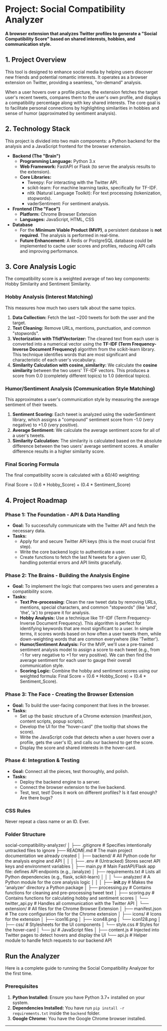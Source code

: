 # **Project: Social Compatibility Analyzer**

**A browser extension that analyzes Twitter profiles to generate a "Social Compatibility Score" based on shared interests, hobbies, and communication style.**

## **1\. Project Overview**

This tool is designed to enhance social media by helping users discover new friends and potential romantic interests. It operates as a browser extension on Twitter, providing a seamless, "on-demand" analysis.

When a user hovers over a profile picture, the extension fetches the target user's recent tweets, compares them to the user's own profile, and displays a compatibility percentage along with key shared interests. The core goal is to facilitate personal connections by highlighting similarities in hobbies and sense of humor (approximated by sentiment analysis).

## **2\. Technology Stack**

This project is divided into two main components: a Python backend for the analysis and a JavaScript frontend for the browser extension.

* **Backend (The "Brain")**  
  * **Programming Language:** Python 3.x  
  * **Web Framework:** FastAPI or Flask (to serve the analysis results to the extension).  
  * **Core Libraries:**  
    * Tweepy: For interacting with the Twitter API.  
    * scikit-learn: For machine learning tasks, specifically for TF-IDF.  
    * nltk (Natural Language Toolkit): For text processing (tokenization, stopwords).  
    * vaderSentiment: For sentiment analysis.  
* **Frontend (The "Face")**  
  * **Platform:** Chrome Browser Extension  
  * **Languages:** JavaScript, HTML, CSS  
* **Database**  
  * For the **Minimum Viable Product (MVP)**, a persistent database is **not required**. The analysis is performed in real-time.  
  * **Future Enhancement:** A Redis or PostgreSQL database could be implemented to cache user scores and profiles, reducing API calls and improving performance.

## **3\. Core Analysis Logic**

The compatibility score is a weighted average of two key components: Hobby Similarity and Sentiment Similarity.

### **Hobby Analysis (Interest Matching)**

This measures how much two users talk about the same topics.

1. **Data Collection:** Fetch the last \~200 tweets for both the user and the target.  
2. **Text Cleaning:** Remove URLs, mentions, punctuation, and common "stopwords".  
3. **Vectorization with TfidfVectorizer:** The cleaned text from each user is converted into a numerical vector using the **TF-IDF (Term Frequency-Inverse Document Frequency)** algorithm from the scikit-learn library. This technique identifies words that are most significant and characteristic of each user's vocabulary.  
4. **Similarity Calculation with cosine\_similarity:** We calculate the **cosine similarity** between the two users' TF-IDF vectors. This produces a score from 0.0 (completely different topics) to 1.0 (identical topics).

### **Humor/Sentiment Analysis (Communication Style Matching)**

This approximates a user's communication style by measuring the average sentiment of their tweets.

1. **Sentiment Scoring:** Each tweet is analyzed using the vaderSentiment library, which assigns a "compound" sentiment score from \-1.0 (very negative) to \+1.0 (very positive).  
2. **Average Sentiment:** We calculate the average sentiment score for all of a user's tweets.  
3. **Similarity Calculation:** The similarity is calculated based on the absolute difference between the two users' average sentiment scores. A smaller difference results in a higher similarity score.

### **Final Scoring Formula**

The final compatibility score is calculated with a 60/40 weighting:

Final Score \= (0.6 \* Hobby\_Score) \+ (0.4 \* Sentiment\_Score)

## **4\. Project Roadmap**

### **Phase 1: The Foundation \- API & Data Handling**

* **Goal:** To successfully communicate with the Twitter API and fetch the necessary data.  
* **Tasks:**  
  * Apply for and secure Twitter API keys (this is the most crucial first step).  
  * Write the core backend logic to authenticate a user.  
  * Create functions to fetch the last N tweets for a given user ID, handling potential errors and API limits gracefully.

### **Phase 2: The Brains \- Building the Analysis Engine**

* **Goal:** To implement the logic that compares two users and generates a compatibility score.  
* **Tasks:**  
  * **Text Pre-processing:** Clean the raw tweet data by removing URLs, mentions, special characters, and common "stopwords" (like 'and', 'the', 'a') to prepare it for analysis.  
  * **Hobby Analysis:** Use a technique like TF-IDF (Term Frequency-Inverse Document Frequency). This algorithm is perfect for identifying keywords that are most significant to a user. In simple terms, it scores words based on how often a user tweets them, while down-weighting words that are common everywhere (like 'Twitter').  
  * **Humor/Sentiment Analysis:** For the MVP, we'll use a pre-trained sentiment analysis model to assign a score to each tweet (e.g., from \-1 for very negative to \+1 for very positive). We can then find the average sentiment for each user to gauge their overall communication style.  
  * **Scoring Logic:** Combine the hobby and sentiment scores using our weighted formula: Final Score \= (0.6 \* Hobby\_Score) \+ (0.4 \* Sentiment\_Score).

### **Phase 3: The Face \- Creating the Browser Extension**

* **Goal:** To build the user-facing component that lives in the browser.  
* **Tasks:**  
  * Set up the basic structure of a Chrome extension (manifest.json, content scripts, popup scripts).  
  * Develop the UI for the "hover-card" (the tooltip that shows the score).  
  * Write the JavaScript code that detects when a user hovers over a profile, gets the user's ID, and calls our backend to get the score.  
  * Display the score and shared interests in the hover-card.

### **Phase 4: Integration & Testing**

* **Goal:** Connect all the pieces, test thoroughly, and polish.  
* **Tasks:**  
  * Deploy the backend engine to a server.  
  * Connect the browser extension to the live backend.  
  * Test, test, test\! Does it work on different profiles? Is it fast enough? Are there bugs?

### **CSS Rules**
Never repeat a class name or an ID. Ever.

### **Folder Structure**

social-compatibility-analyzer/
│
├── .gitignore              # Specifies intentionally untracked files to ignore
├── README.md               # The main project documentation we already created
│
├── backend/                # All Python code for the analysis engine and API
│   │
│   ├── .env                # (Untracked) Stores secret API keys and environment variables
│   ├── main.py             # Main FastAPI/Flask app file: defines API endpoints (e.g., /analyze)
│   ├── requirements.txt    # Lists all Python dependencies (e.g., flask, scikit-learn)
│   │
│   └── analyzer/           # A Python module for the core analysis logic
│       │
│       ├── __init__.py     # Makes the 'analyzer' directory a Python package
│       ├── processing.py   # Contains functions for cleaning and pre-processing tweet text
│       ├── scoring.py      # Contains functions for calculating hobby and sentiment scores
│       └── twitter_api.py  # Handles all communication with the Twitter API
│
└── extension/              # All files for the Chrome Browser Extension
    │
    ├── manifest.json       # The core configuration file for the Chrome extension
    │
    ├── icons/              # Icons for the extension
    │   ├── icon16.png
    │   ├── icon48.png
    │   └── icon128.png
    │
    ├── css/                # Stylesheets for the UI components
    │   └── style.css       # Styles for the hover-card
    │
    └── js/                 # JavaScript files
        │
        ├── content.js      # Injected into Twitter pages to detect hovers and display the UI
        └── api.js          # Helper module to handle fetch requests to our backend API




## **Run the Analyzer**


Here is a complete guide to running the Social Compatibility Analyzer for the first time.

### Prerequisites

1.  **Python Installed:** Ensure you have Python 3.7+ installed on your system.
2.  **Dependencies Installed:** You have run `pip install -r requirements.txt` inside the `backend` folder.
3.  **Google Chrome:** You have the Google Chrome browser installed.

---